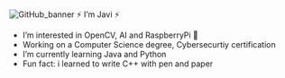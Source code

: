 
  ![GitHub_banner](https://github.com/javicar31/javicar31/assets/163356846/c2e750fa-84e7-4c5b-861f-c8383edd4902)
                              ⚡ I’m Javi ⚡ 
- I’m interested in OpenCV, AI and RaspberryPi 🍓
- Working on a Computer Science degree, Cybersecurtiy certification 
- I’m currently learning Java and Python
- Fun fact: i learned to write C++ with pen and paper
  


<!---
javicar31/javicar31 is a ✨ special ✨ repository because its `README.md` (this file) appears on your GitHub profile.
You can click the Preview link to take a look at your changes.
--->
